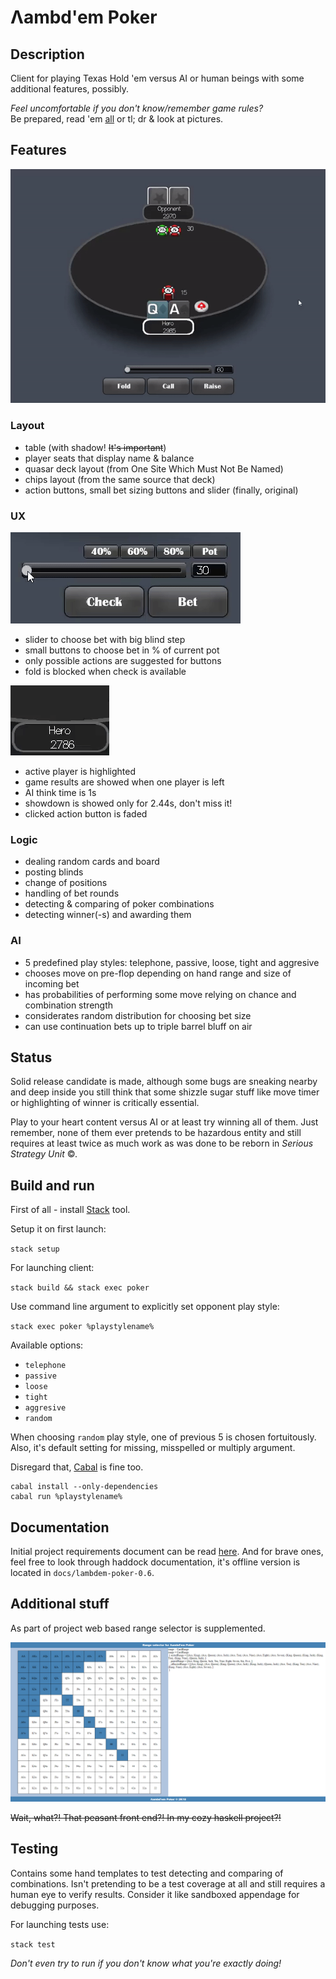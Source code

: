 # Λambd'em Poker

## Description
Client for playing Texas Hold 'em versus AI or human beings with some additional features, possibly.

*Feel uncomfortable if you don't know/remember game rules?* \
Be prepared, read 'em [all](docs/game%20rules.md) or tl; dr & look at pictures.

## Features

![gameplay](docs/images/gameplay.gif)

### Layout

- table (with shadow! ~~It's important~~)
- player seats that display name & balance
- quasar deck layout (from One Site Which Must Not Be Named)
- chips layout (from the same source that deck)
- action buttons, small bet sizing buttons and slider (finally, original)

### UX

![slider](docs/images/slider.gif)

- slider to choose bet with big blind step
- small buttons to choose bet in % of current pot
- only possible actions are suggested for buttons
- fold is blocked when check is available

![highlight](docs/images/highlight.gif)

- active player is highlighted
- game results are showed when one player is left
- AI think time is 1s
- showdown is showed only for 2.44s, don't miss it!
- clicked action button is faded

### Logic

- dealing random cards and board
- posting blinds
- change of positions
- handling of bet rounds
- detecting & comparing of poker combinations
- detecting winner(-s) and awarding them

### AI

- 5 predefined play styles: telephone, passive, loose, tight and aggresive
- chooses move on pre-flop depending on hand range and size of incoming bet
- has probabilities of performing some move relying on chance and combination strength
- considerates random distribution for choosing bet size
- can use continuation bets up to triple barrel bluff on air

## Status

Solid release candidate is made, although some bugs are sneaking nearby and deep inside you still think that some shizzle sugar stuff like move timer or highlighting of winner is critically essential.

Play to your heart content versus AI or at least try winning all of them. Just remember, none of them ever pretends to be hazardous entity and still requires at least twice as much work as was done to be reborn in *Serious Strategy Unit* ©.

## Build and run

First of all - install [Stack](https://www.haskellstack.org) tool.

Setup it on first launch:

`stack setup`

For launching client:

`stack build && stack exec poker`

Use command line argument to explicitly set opponent play style:

`stack exec poker %playstylename%`

Available options:

- `telephone`
- `passive`
- `loose`
- `tight`
- `aggresive`
- `random`

When choosing `random` play style, one of previous 5 is chosen fortuitously. Also, it's default setting for missing, misspelled or multiply argument.

Disregard that, [Cabal](https://www.haskell.org/cabal/) is fine too.

```
cabal install --only-dependencies
cabal run %playstylename%
```

## Documentation

Initial project requirements document can be read [here](docs/description.md).
And for brave ones, feel free to look through haddock documentation, it's offline version is located in `docs/lambdem-poker-0.6`.

## Additional stuff

As part of project web based range selector is supplemented.

![](docs/images/range%20selector.png)

~~Wait, what?! That peasant front end?! In my cozy haskell project?!~~

## Testing

Contains some hand templates to test detecting and comparing of combinations.
Isn't pretending to be a test coverage at all and still requires a human eye
to verify results. Consider it like sandboxed appendage for debugging purposes.

For launching tests use:

`stack test`

*Don't even try to run if you don't know what you're exactly doing!*
